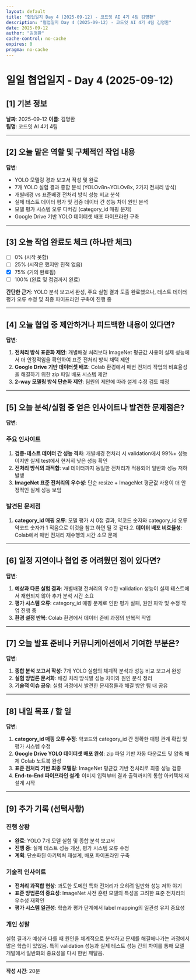 ```yaml
---
layout: default
title: "협업일지 Day 4 (2025-09-12) - 코드잇 AI 4기 4팀 김명환"
description: "협업일지 Day 4 (2025-09-12) - 코드잇 AI 4기 4팀 김명환"
date: 2025-09-12
author: "김명환"
cache-control: no-cache
expires: 0
pragma: no-cache
---
```


# 일일 협업일지 - Day 4 (2025-09-12)

## [1] 기본 정보
**날짜**: 2025-09-12
**이름**: 김명환  
**팀명**: 코드잇 AI 4기 4팀

---

## [2] 오늘 맡은 역할 및 구체적인 작업 내용
**답변**:  
- YOLO 모델링 경과 보고서 작성 및 완료
- 7개 YOLO 실험 결과 종합 분석 (YOLOv8n~YOLOv8x, 2가지 전처리 방식)
- 개별배경 vs 표준배경 전처리 방식 성능 비교 분석
- 실제 테스트 데이터 평가 및 검증 데이터 간 성능 차이 원인 분석
- 모델 평가 시스템 오류 디버깅 (category_id 매핑 문제)
- Google Drive 기반 YOLO 데이터셋 배포 파이프라인 구축

---

## [3] 오늘 작업 완료도 체크 (하나만 체크)
- [ ] 0% (시작 못함)
- [ ] 25% (시작은 했지만 진척 없음)  
- [x] 75% (거의 완료됨)
- [ ] 100% (완료 및 점검까지 완료)

**간단한 근거**: 
YOLO 분석 보고서 완성, 주요 실험 결과 도출 완료했으나, 테스트 데이터 평가 오류 수정 및 최종 파이프라인 구축이 진행 중

---

## [4] 오늘 협업 중 제안하거나 피드백한 내용이 있다면?
**답변**:  
1. **전처리 방식 표준화 제안**: 개별배경 처리보다 ImageNet 평균값 사용이 실제 성능에서 더 안정적임을 확인하여 표준 전처리 방식 채택 제안
2. **Google Drive 기반 데이터셋 배포**: Colab 환경에서 매번 전처리 작업의 비효율성을 해결하기 위한 zip 파일 배포 시스템 제안
3. **2-way 모델링 방식 단순화 제안**: 팀원의 제안에 따라 설계 수정 검토 예정

---

## [5] 오늘 분석/실험 중 얻은 인사이트나 발견한 문제점은?
**답변**:  
### 주요 인사이트
1. **검증-테스트 데이터 간 성능 격차**: 개별배경 전처리 시 validation에서 99%+ 성능이지만 실제 test에서 현저히 낮은 성능 확인
2. **전처리 방식의 과적합**: val 데이터까지 동일한 전처리가 적용되어 일반화 성능 저하 발생
3. **ImageNet 표준 전처리의 우수성**: 단순 resize + ImageNet 평균값 사용이 더 안정적인 실제 성능 보임

### 발견된 문제점
1. **category_id 매핑 오류**: 모델 평가 시 0점 결과, 약코드 숫자와 category_id 오류 약코드 숫자가 1 적음으로 이것을 참고 하면 될 것 같다.2. **데이터 배포 비효율성**: Colab에서 매번 전처리 재수행의 시간 소모 문제

---

## [6] 일정 지연이나 협업 중 어려웠던 점이 있다면?
**답변**:  
1. **예상과 다른 실험 결과**: 개별배경 전처리의 우수한 validation 성능이 실제 테스트에서 재현되지 않아 추가 분석 시간 소요
2. **평가 시스템 오류**: category_id 매핑 문제로 인한 평가 실패, 원인 파악 및 수정 작업 진행 중
3. **환경 설정 반복**: Colab 환경에서 데이터 준비 과정의 반복적 작업

---

## [7] 오늘 발표 준비나 커뮤니케이션에서 기여한 부분은?
**답변**:  
1. **종합 분석 보고서 작성**: 7개 YOLO 실험의 체계적 분석과 성능 비교 보고서 완성
2. **실험 방법론 문서화**: 배경 처리 방식별 성능 차이와 원인 분석 정리
3. **기술적 이슈 공유**: 실험 과정에서 발견한 문제점들과 해결 방안 팀 내 공유

---

## [8] 내일 목표 / 할 일
**답변**:  
1. **category_id 매핑 오류 수정**: 약코드와 category_id 간 정확한 매핑 관계 확립 및 평가 시스템 수정
2. **Google Drive YOLO 데이터셋 배포 완성**: zip 파일 기반 자동 다운로드 및 압축 해제 Colab 노트북 완성
3. **표준 전처리 기반 최종 모델링**: ImageNet 평균값 기반 전처리로 최종 성능 검증
4. **End-to-End 파이프라인 설계**: 이미지 입력부터 결과 출력까지의 통합 아키텍처 재설계 시작

---

## [9] 추가 기록 (선택사항)

### 진행 상황
- **완료**: YOLO 7개 모델 실험 및 종합 분석 보고서
- **진행 중**: 실제 테스트 성능 개선, 평가 시스템 오류 수정
- **계획**: 단순화된 아키텍처 재설계, 배포 파이프라인 구축

### 기술적 인사이트
- **전처리 과적합 현상**: 과도한 도메인 특화 전처리가 오히려 일반화 성능 저하 야기
- **표준 방법론의 중요성**: ImageNet 사전 훈련 모델의 특성을 고려한 표준 전처리의 우수성 재확인
- **평가 시스템 일관성**: 학습과 평가 단계에서 label mapping의 일관성 유지 중요성

### 개인 성찰
실험 결과가 예상과 다를 때 원인을 체계적으로 분석하고 문제를 해결해나가는 과정에서 많은 학습이 있었음. 특히 validation 성능과 실제 테스트 성능 간의 차이를 통해 모델 개발에서 일반화의 중요성을 다시 한번 깨달음.

---

**작성 시간**: 20분